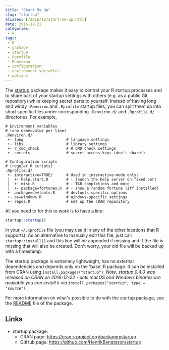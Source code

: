 ```yaml
---
title: "Start Me Up"
slug: "startup"
aliases: [/2016/12/start-me-up.html]
date: 2016-12-22
categories:
 - R
tags:
 - R
 - package
 - startup
 - Rprofile
 - Renviron
 - configuration
 - environment variables
 - options
---
```


The [startup] package makes it easy to control your R startup processes and to share part of your startup settings with others (e.g. as a public Git repository) while keeping secret parts to yourself.  Instead of having long and windy `.Renviron` and `.Rprofile` startup files, you can split them up into short specific files under corresponding `.Renviron.d/` and `.Rprofile.d/` directories.  For example,

```
# Environment variables
# (one name=value per line)
.Renviron.d/
 +- lang                   # language settings
 +- libs                   # library settings
 +- r_cmd_check            # R CMD check settings
 +- secrets                # secret access keys (don't share!)
 
# Configuration scripts
# (regular R scripts)
.Rprofile.d/ 
 +- interactive=TRUE/      # Used in interactive-mode only:
 |  +- help.start.R        # - launch the help server on fixed port
 |  +- misc.R              # - TAB completions and more
 |  +- package=fortunes.R  # - show a random fortune (iff installed)
 +- package=devtools.R     # devtools-specific options
 +- os=windows.R           # Windows-specific settings
 +- repos.R                # set up the CRAN repository
```

All you need to for this to work is to have a line:
```r
startup::startup()
```
in your `~/.Rprofile` file (you may use it in any of the other locations that R supports).   As an alternative to manually edit this file, just call `startup::install()` and this line will be appended if missing and if the file is missing that will also be created.  Don't worry, your old file will be backed up with a timestamp.

The startup package is extremely lightweight, has no external dependencies and depends only on the 'base' R package.  It can be installed from CRAN using `install.packages("startup")`.  _Note, startup 0.4.0 was released on CRAN on 2016-12-22 - until macOS and Windows binaries are available you can install it via `install.packages("startup", type = "source")`._

For more information on what's possible to do with the startup package, see the [README](https://cran.r-project.org/web/packages/startup/README.html) file of the package.


## Links
* startup package:
  - CRAN page: https://cran.r-project.org/package=startup
  - GitHub page: https://github.com/HenrikBengtsson/startup


[startup]: https://cran.r-project.org/package=startup
